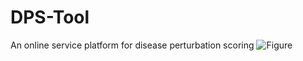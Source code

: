 # DPS-Tool
An online service platform for disease perturbation scoring
![Figure](./images/Figure.tif)
